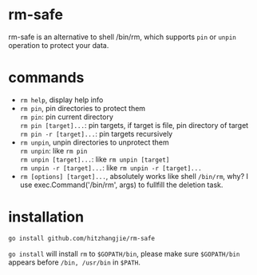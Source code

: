 # rm-safe
rm-safe is an alternative to shell /bin/rm, which supports `pin` or `unpin` operation to protect your data.

# commands

- `rm help`, display help info
- `rm pin`, pin directories to protect them   
    `rm pin`: pin current directory   
    `rm pin [target]...`: pin targets, if target is file, pin directory of target  
    `rm pin -r [target]...`: pin targets recursively
- `rm unpin`, unpin directories to unprotect them  
    `rm unpin`: like `rm pin`  
    `rm unpin [target]...`: like `rm unpin [target]`  
    `rm unpin -r [target]...`: like `rm unpin -r [target]...`
- `rm [options] [target]...`, absolutely works like shell `/bin/rm`, why? I use exec.Command('/bin/rm', args) to fullfill the deletion task.

# installation

```bash
go install github.com/hitzhangjie/rm-safe
```

`go install` will install `rm` to `$GOPATH/bin`, please make sure `$GOPATH/bin` appears before `/bin, /usr/bin` in `$PATH`.



